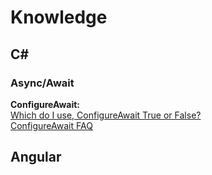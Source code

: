 # Knowledge

## C#

### Async/Await
**ConfigureAwait:** <br/>
[Which do I use, ConfigureAwait True or False?](https://www.youtube.com/watch?v=F9_8MJbsnzg) <br/>
[ConfigureAwait FAQ](https://devblogs.microsoft.com/dotnet/configureawait-faq/) <br/>

## Angular
